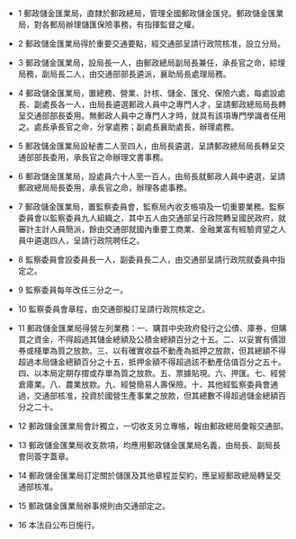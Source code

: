 * 1 郵政儲金匯業局，直隸於郵政總局，管理全國郵政儲金匯兌。郵政儲金匯業局，對各郵局辦理儲匯保險事務，有指揮監督之權。

* 2 郵政儲金匯業局得於重要交通要點，經交通部呈請行政院核准，設立分局。

* 3 郵政儲金匯業局，設局長一人，由郵政總局副局長兼任，承長官之命，綜理局務，副局長二人，由交通部部長遴派，襄助局長處理局務。

* 4 郵政儲金匯業局，置總務、營業、計核、儲金、匯兌、保險六處，每處設處長、副處長各一人，由局長遴選郵政人員中之專門人才，呈請郵政總局局長轉呈交通部部長委用。無郵政人員中之專門人才時，就具有該項專門學識者任用之。處長承長官之命，分掌處務；副處長襄助處長，辦理處務。

* 5 郵政儲金匯業局設秘書二人至四人，由局長遴選，呈請郵政總局局長轉呈交通部部長委用，承長官之命辦理文書事務。

* 6 郵政儲金匯業局，設處員六十人至一百人，由局長就郵政人員中遴選，呈請郵政總局局長委用，承長官之命，辦理各處事務。

* 7 郵政儲金匯業局，置監察委員會，監察局內收支帳項及一切重要業務。監察委員會以監察委員九人組織之，其中五人由交通部呈行政院轉呈國民政府，就審計主計人員簡派，餘由交通部就國內重要工商業、金融業富有經驗資望之人員中遴選四人，呈請行政院聘任之。

* 8 監察委員會設委員長一人，副委員長二人，由交通部呈請行政院就委員中指定之。

* 9 監察委員每年改任三分之一。

* 10 監察委員會章程，由交通部擬訂呈請行政院核定之。

* 11 郵政儲金匯業局得營左列業務：一、購買中央政府發行之公債、庫券，但購買之資金，不得超過其儲金總額及公積金總額百分之十五。二、以妥實有價證券或棧單為質之放款。三、以有確實收益不動產為抵押之放款，但其總額不得超過本局儲金總額百分之十五，抵押金額不得超過該不動產估值百分之五十。四、以本局定期存摺或存單為質之放款。五、票據貼現。六、押匯。七、經營倉庫業。八、農業放款。九、經營簡易人壽保險。十、其他經監察委員會通過，交通部核准，投資於國營生產事業之放款，但其總數不得超過儲金總額百分之二十。

* 12 郵政儲金匯業局會計獨立，一切收支另立專帳，報由郵政總局彙報交通部。

* 13 郵政儲金匯業局收支款項，均應用郵政儲金匯業局名義，由局長、副局長會同簽字蓋章。

* 14 郵政儲金匯業局訂定關於儲匯及其他章程並契約，應呈經郵政總局轉呈交通部核准。

* 15 郵政儲金匯業局辦事規則由交通部定之。

* 16 本法自公布日施行。

